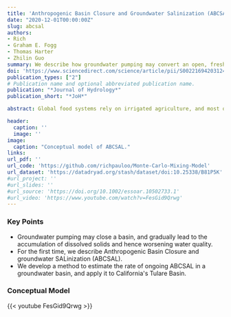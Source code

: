 ```yaml
---
title: 'Anthropogenic Basin Closure and Groundwater Salinization (ABCSAL)'
date: "2020-12-01T00:00:00Z"
slug: abcsal
authors:
- Rich
- Graham E. Fogg
- Thomas Harter
- Zhilin Guo
summary: We describe how groundwater pumping may convert an open, fresh basin into a closed-basin system that gradually salinates. We then develop a method to estimate the rate of ongoing salinization in a groundwater basin, and apply it to the Tulare Basin in California.
doi: 'https://www.sciencedirect.com/science/article/pii/S0022169420312488'
publication_types: ["2"]
# Publication name and optional abbreviated publication name.
publication: "*Journal of Hydrology*"
publication_short: "*JoH*"

abstract: Global food systems rely on irrigated agriculture, and most of these systems in turn depend on fresh sources of groundwater. In this study, we demonstrate that groundwater development, even without overdraft, can transform a fresh, open basin into an evaporation dominated, closed-basin system, such that most of the groundwater, rather than exiting via stream baseflow and lateral subsurface flow, exits predominantly by evapotranspiration from irrigated lands. In these newly closed hydrologic basins, just as in other closed basins, groundwater salinization is inevitable because dissolved solids cannot escape, and the basin is effectively converted into a salt sink. We first provide a conceptual model of this process, called “**A**nthropogenic **B**asin **C**losure and groundwater **SAL**inization” (**ABCSAL**). We examine the temporal dynamics of ABCSAL using the Tulare Lake Basin, California, as a case study for a large irrigated agricultural region with Mediterranean climate, overlying an unconsolidated sedimentary aquifer system. Even with modern water management practices that arrest historic overdraft, results indicate that shallow aquifers (36 m deep) exceed maximum contaminant levels for total dissolved solids on decadal timescales. Intermediate (132 m) and deep aquifers (187 m), essential for drinking water and irrigated crops, are impacted within two to three centuries. Hence, ABCSAL resulting from groundwater development constitutes a largely unrecognized constraint on groundwater sustainable yield on similar timescales to aquifer depletion in the Tulare Lake Basin, and poses a serious challenge to groundwater quality sustainability, even when water levels are stable. Results suggest that agriculturally intensive groundwater basins worldwide may be susceptible to ABCSAL. 

header:
  caption: ''
  image: ''
image:
  caption: "Conceptual model of ABCSAL."
links:
url_pdf: ''
url_code: 'https://github.com/richpauloo/Monte-Carlo-Mixing-Model'
url_dataset: 'https://datadryad.org/stash/dataset/doi:10.25338/B81P5K'
#url_project: ''
#url_slides: ''
#url_source: 'https://doi.org/10.1002/essoar.10502733.1'
#url_video: 'https://www.youtube.com/watch?v=FesGid9Qrwg'
---
```




### Key Points

* Groundwater pumping may close a basin, and gradually lead to the accumulation of dissolved solids and hence worsening water quality.  
* For the first time, we describe Anthropogenic Basin Closure and groundwater SALinization (ABCSAL).  
* We develop a method to estimate the rate of ongoing ABCSAL in a groundwater basin, and apply it to California's Tulare Basin.  

### Conceptual Model

{{< youtube FesGid9Qrwg >}}



